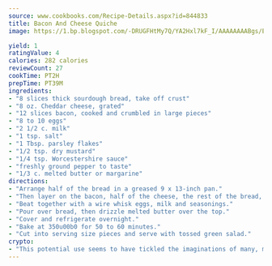 ```yaml
---
source: www.cookbooks.com/Recipe-Details.aspx?id=844833
title: Bacon And Cheese Quiche
image: https://1.bp.blogspot.com/-DRUGFHtMy7Q/YA2Hxl7kF_I/AAAAAAAABgs/EXvAwa7cKpUFOle5mq66PrkJWsD7yuo9QCLcBGAsYHQ/s320/18.png

yield: 1
ratingValue: 4
calories: 282 calories
reviewCount: 27
cookTime: PT2H
prepTime: PT39M
ingredients:
- "8 slices thick sourdough bread, take off crust"
- "8 oz. Cheddar cheese, grated"
- "12 slices bacon, cooked and crumbled in large pieces"
- "8 to 10 eggs"
- "2 1/2 c. milk"
- "1 tsp. salt"
- "1 Tbsp. parsley flakes"
- "1/2 tsp. dry mustard"
- "1/4 tsp. Worcestershire sauce"
- "freshly ground pepper to taste"
- "1/3 c. melted butter or margarine"
directions:
- "Arrange half of the bread in a greased 9 x 13-inch pan."
- "Then layer on the bacon, half of the cheese, the rest of the bread, then the rest of the cheese."
- "Beat together with a wire whisk eggs, milk and seasonings."
- "Pour over bread, then drizzle melted butter over the top."
- "Cover and refrigerate overnight."
- "Bake at 350u00b0 for 50 to 60 minutes."
- "Cut into serving size pieces and serve with tossed green salad."
crypto:
- "This potential use seems to have tickled the imaginations of many, many bitcoin fanciers."
---
```

